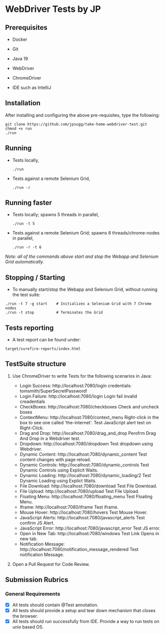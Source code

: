 # WebDriver Tests by JP

## Prerequisites
* Docker
+ Git
- Java 19
* WebDriver
+ ChromeDriver
* IDE such as IntelliJ

## Installation
After installing and configuring the above pre-requisites, type the following:
```
git clone https://github.com/jpsugg/take-home-webdriver-test.git
chmod +x run
./run
```

## Running

* Tests locally,
   ```
   ./run
   ```
* Tests against a remote Selenium Grid,
   ```
   ./run -r 
   ```
## Running faster
* Tests locally; spawns 5 threads in parallel,
   ```
   ./run -t 5
   ```
* Tests against a remote Selenium Grid; spawns 6 threads/chrome-nodes in parallel,
   ```
   ./run -r -t 6
   ```
_Note: all of the commands above start and stop the Webapp and Selenium Grid automatically._

## Stopping / Starting
* To manually start/stop the Webapp and Selenium Grid, without running the test suite:
```
./run -t 7 -g start    # Initializes a Selenium Grid with 7 Chrome nodes
./run -t stop          # Terminates the Grid
```

## Tests reporting
* A test report can be found under:
```
target/surefire-reports/index.html
```

## TestSuite structure
1. Use ChromeDriver to write Tests for the following scenarios in Java:
    * Login Success: http://localhost:7080/login credentials: tomsmith/SuperSecretPassword!
    + Login Failure: http://localhost:7080/login Login fail invalid creadentials
    - CheckBoxes: http://localhost:7080/checkboxes Check and uncheck boxes
    * ContextMenu: http://localhost:7080/context_menu Right-click in the box to see one called 'the-internet'. Test JavaScript alert text on Right-Click.
    + Drag and Drop: http://localhost:7080/drag_and_drop Perofrm Drag And Drop in a Webdriver test.
    - Dropdown: http://localhost:7080/dropdown Test dropdown using Webdriver.
    * Dynamic Content: http://localhost:7080/dynamic_content Test content changes with page reload.
    + Dynamic Controls: http://localhost:7080/dynamic_controls Test Dynamic Controls using Explicit Waits.
    - Dynamic Loading: http://localhost:7080/dynamic_loading/2 Test Dynamic Loading using Explict Waits.
    * File Download: http://localhost:7080/download Test File Download.
    + File Upload: http://localhost:7080/upload Test File Upload.
    - Floating Menu: http://localhost:7080/floating_menu Test Floating Menu.
    * Iframe: http://localhost:7080/iframe Test iframe.
    + Mouse Hover: http://localhost:7080/hovers Test Mouse Hover.
    - JavaScript Alerts: http://localhost:7080/javascript_alerts Test confirm JS Alert.
    * JavaScript Error: http://localhost:7080/javascript_error Test JS error.
    + Open in New Tab: http://localhost:7080/windows Test Link Opens in new tab.
    - Notification Message: http://localhost:7080/notification_message_rendered Test notification Message.

2. Open a Pull Request for Code Review.


## Submission Rubrics

### General Requirements
- [X] All tests should contain @Test annotation.
- [X] All tests should provide a setup and tear down mechanism that closes the browser.
- [X] All tests should run successfully from IDE. Provide a way to run tests on unix based OS.

